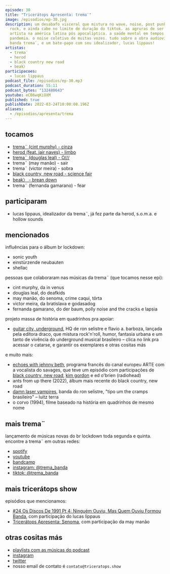 ```yaml
---
episode: 30
title: "Tricerátops Apresenta: trema¨"
image: /episodios/ep-30.jpg
description: um desabafo visceral que mistura no wave, noise, post punk, kraut
  rock, e ainda cabe no limite de duração do tiktok. as agruras de ser um
  artista na américa latina pós apocalíptica. a saúde mental em tempos de
  pandemia. o noise coletivo de muitas vozes. tudo sobre a obra audiovisual da
  banda trema¨, e um bate-papo com seu idealizador, lucas lippaus!
artistas:
  - trema¨
  - herod
  - black country new road
  - beak〉
participacoes:
  - lucas lippaus
podcast_file: /episodios/ep-30.mp3
podcast_duration: 55:11
podcast_bytes: "132480643"
youtube: eCB6wqKiOXM
published: true
publishDate: 2022-03-24T10:00:08.196Z
aliases:
  - /episodios/apresenta/trema
---
```

## tocamos

* [trema¨ (cint murphy) - cinza](https://www.youtube.com/watch?v=y5KWg5GDKEI)
* [herod (feat. jair naves) - limbo](https://www.youtube.com/watch?v=VuhByhSuyFY)
* [trema¨ (douglas leal) - O///](https://www.youtube.com/watch?v=eLtPJriwBEk)
* trema¨ (may manão) - sair
* trema¨ (victor meira) - sobra
* [black country, new road - science fair](https://www.youtube.com/watch?v=gXay__MuoGw)
* [﻿beak〉 - brean down](https://www.youtube.com/watch?v=PEzCGrh7bwc)
* trema¨ (fernanda gamarano) - fear

## participaram

* lucas lippaus, idealizador da trema¨, já fez parte da herod, s.o.m.a. e hollow sounds

## mencionados

influências para o álbum br lockdown:

* sonic youth
* einstürzende neubauten
* shellac

pessoas que colaboraram nas músicas da trema¨ (que tocamos nesse epi):

* cint murphy, da in venus
* douglas leal, do deafkids
* may manão, do senoma, crime caqui, tôrta
* victor meira, da bratislava e godasadog
* fernanda gamarano, do der baum, polly noise and the cracks e lapsia

projeto massa de história em quadrinhos pra apoiar:

* [guitar city, underground](https://www.catarse.me/guitarcity), HQ de ron selistre e flavio a. barboza, lançada pela editora draco, que mistura rock'n'roll, humor, fantasia urbana e um tanto de vivência do underground musical brasileiro – clica no link pra acessar o catarse, e garantir os exemplares e otras cositas más

e muito mais:

* [echoes with jehnny beth](https://www.arte.tv/fr/videos/RC-018561/echoes-with-jehnny-beth/), programa francês do canal europeu ARTE com a vocalista do savages, que teve um episódio com participações de [black country, new road](https://www.youtube.com/watch?v=L78Akgx3o_A), [kim gordon](https://www.youtube.com/watch?v=63hAZ80JKwY) e ed o'brien (radiohead)
* ants from up there (2022), álbum mais recente do black country, new road
* [damn laser vampires](https://web.facebook.com/DamnLaserVampires), banda do ron selistre, "tipo um the cramps brasileiro" – luitz terra 
* o corvo (1994), filme baseado na história em quadrinhos de mesmo nome

## mais trema¨

lançamento de músicas novas do br lockdown toda segunda e quinta. encontre a trema¨ em outras redes:

* [spotify](https://open.spotify.com/artist/40m8fndgjli1LIAPjn2VDV)
* [youtube](https://www.youtube.com/channel/UCGMGSWLtl9pnIeDiZSLMM0Q/featured)
* [bandcamp](https://tremabanda.bandcamp.com/)
* [instagram: @trema_banda](https://www.instagram.com/trema_banda/)
* [tiktok: @trema_banda](https://www.tiktok.com/@trema_banda)

## mais tricerátops show

episódios que mencionamos:

* [#24 Os Discos De 1991 Pt 4: Ninguém Ouviu, Mas Quem Ouviu Formou Banda](https://www.triceratops.show/episodios/24/), com participação do lucas lippaus
* [Tricerátops Apresenta: Senoma](https://www.triceratops.show/episodios/apresenta/senoma/), com participação da may manão

## otras cositas más

* [playlists com as músicas do podcast](https://www.triceratops.show/playlists/)
* [instagram](https://www.instagram.com/triceratops.show/)
* [twitter](https://twitter.com/TriceratopsShow/)
* nosso email de contato é `contato@triceratops.show`
